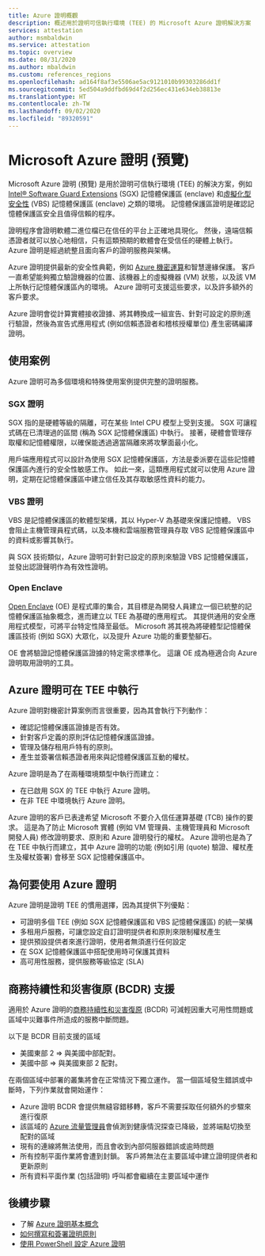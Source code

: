 ```yaml
---
title: Azure 證明概觀
description: 概述用於證明可信執行環境 (TEE) 的 Microsoft Azure 證明解決方案
services: attestation
author: msmbaldwin
ms.service: attestation
ms.topic: overview
ms.date: 08/31/2020
ms.author: mbaldwin
ms.custom: references_regions
ms.openlocfilehash: ad164f8af3e5506ae5ac9121010b99303286dd1f
ms.sourcegitcommit: 5ed504a9ddfbd69d4f2d256ec431e634eb38813e
ms.translationtype: HT
ms.contentlocale: zh-TW
ms.lasthandoff: 09/02/2020
ms.locfileid: "89320591"
---
```

# <a name="microsoft-azure-attestation-preview"></a>Microsoft Azure 證明 (預覽)

Microsoft Azure 證明 (預覽) 是用於證明可信執行環境 (TEE) 的解決方案，例如 [Intel® Software Guard Extensions](https://www.intel.com/content/www/us/en/architecture-and-technology/software-guard-extensions.html) (SGX) 記憶體保護區 (enclave) 和[虛擬化型安全性](/windows-hardware/design/device-experiences/oem-vbs) (VBS) 記憶體保護區 (enclave) 之類的環境。 記憶體保護區證明是確認記憶體保護區安全且值得信賴的程序。

證明程序會證明軟體二進位檔已在信任的平台上正確地具現化。 然後，遠端信賴憑證者就可以放心地相信，只有這類預期的軟體會在受信任的硬體上執行。 Azure 證明是經過統整且面向客戶的證明服務與架構。

Azure 證明提供最新的安全性典範，例如 [Azure 機密運算](../confidential-computing/overview.md)和智慧邊緣保護。 客戶一直希望能夠獨立驗證機器的位置、該機器上的虛擬機器 (VM) 狀態，以及該 VM 上所執行記憶體保護區內的環境。 Azure 證明可支援這些要求，以及許多額外的客戶要求。

Azure 證明會從計算實體接收證據、將其轉換成一組宣告、針對可設定的原則進行驗證，然後為宣告式應用程式 (例如信賴憑證者和稽核授權單位) 產生密碼編譯證明。

## <a name="use-cases"></a>使用案例

Azure 證明可為多個環境和特殊使用案例提供完整的證明服務。

### <a name="sgx-attestation"></a>SGX 證明

SGX 指的是硬體等級的隔離，可在某些 Intel CPU 模型上受到支援。 SGX 可讓程式碼在已清理過的區間 (稱為 SGX 記憶體保護區) 中執行。 接著，硬體會管理存取權和記憶體權限，以確保能透過適當隔離來將攻擊面最小化。

用戶端應用程式可以設計為使用 SGX 記憶體保護區，方法是委派要在這些記憶體保護區內進行的安全性敏感工作。 如此一來，這類應用程式就可以使用 Azure 證明，定期在記憶體保護區中建立信任及其存取敏感性資料的能力。

### <a name="vbs-attestation"></a>VBS 證明

VBS 是記憶體保護區的軟體型架構，其以 Hyper-V 為基礎來保護記憶體。 VBS 會阻止主機管理員程式碼，以及本機和雲端服務管理員存取 VBS 記憶體保護區中的資料或影響其執行。

與 SGX 技術類似，Azure 證明可針對已設定的原則來驗證 VBS 記憶體保護區，並發出認證聲明作為有效性證明。

### <a name="open-enclave"></a>Open Enclave
[Open Enclave](https://openenclave.io/sdk/) (OE) 是程式庫的集合，其目標是為開發人員建立一個已統整的記憶體保護區抽象概念，進而建立以 TEE 為基礎的應用程式。 其提供通用的安全應用程式模型，可將平台特定性降至最低。 Microsoft 將其視為將硬體型記憶體保護區技術 (例如 SGX) 大眾化，以及提升 Azure 功能的重要墊腳石。

OE 會將驗證記憶體保護區證據的特定需求標準化。 這讓 OE 成為極適合向 Azure 證明取用證明的工具。

## <a name="azure-attestation-can-run-in-a-tee"></a>Azure 證明可在 TEE 中執行

Azure 證明對機密計算案例而言很重要，因為其會執行下列動作：

- 確認記憶體保護區證據是否有效。
- 針對客戶定義的原則評估記憶體保護區證據。
- 管理及儲存租用戶特有的原則。
- 產生並簽署信賴憑證者用來與記憶體保護區互動的權杖。

Azure 證明是為了在兩種環境類型中執行而建立：
- 在已啟用 SGX 的 TEE 中執行 Azure 證明。
- 在非 TEE 中環境執行 Azure 證明。

Azure 證明的客戶已表達希望 Microsoft 不要介入信任運算基礎 (TCB) 操作的要求。 這是為了防止 Microsoft 實體 (例如 VM 管理員、主機管理員和 Microsoft 開發人員) 修改證明要求、原則和 Azure 證明發行的權杖。 Azure 證明也是為了在 TEE 中執行而建立，其中 Azure 證明的功能 (例如引用 (quote) 驗證、權杖產生及權杖簽署) 會移至 SGX 記憶體保護區中。

## <a name="why-use-azure-attestation"></a>為何要使用 Azure 證明

Azure 證明是證明 TEE 的慣用選擇，因為其提供下列優點： 

- 可證明多個 TEE (例如 SGX 記憶體保護區和 VBS 記憶體保護區) 的統一架構
- 多租用戶服務，可讓您設定自訂證明提供者和原則來限制權杖產生
- 提供預設提供者來進行證明，使用者無須進行任何設定
- 在 SGX 記憶體保護區中搭配使用時可保護其資料
- 高可用性服務，提供服務等級協定 (SLA)

## <a name="business-continuity-and-disaster-recovery-bcdr-support"></a>商務持續性和災害復原 (BCDR) 支援

適用於 Azure 證明的[商務持續性和災害復原](/azure/best-practices-availability-paired-regions) (BCDR) 可減輕因重大可用性問題或區域中災難事件所造成的服務中斷問題。

以下是 BCDR 目前支援的區域
- 美國東部 2 => 與美國中部配對。
- 美國中部 => 與美國東部 2 配對。

在兩個區域中部署的叢集將會在正常情況下獨立運作。 當一個區域發生錯誤或中斷時，下列作業就會開始運作：

- Azure 證明 BCDR 會提供無縫容錯移轉，客戶不需要採取任何額外的步驟來進行復原
- 該區域的 [Azure 流量管理員](../traffic-manager/index.yml)會偵測到健康情況探查已降級，並將端點切換至配對的區域
- 現有的連線將無法使用，而且會收到內部伺服器錯誤或逾時問題
- 所有控制平面作業將會遭到封鎖。 客戶將無法在主要區域中建立證明提供者和更新原則
- 所有資料平面作業 (包括證明) 呼叫都會繼續在主要區域中運作

## <a name="next-steps"></a>後續步驟
- 了解 [Azure 證明基本概念](basic-concepts.md)
- [如何撰寫和簽署證明原則](author-sign-policy.md)
- [使用 PowerShell 設定 Azure 證明](quickstart-powershell.md)

